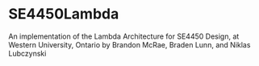 # SE4450Lambda
An implementation of the Lambda Architecture for SE4450 Design, at Western University, Ontario
by Brandon McRae, Braden Lunn, and Niklas Lubczynski